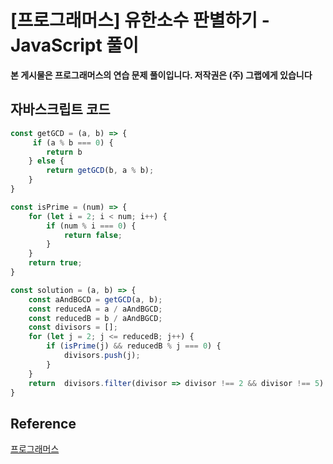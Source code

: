 # [프로그래머스] 유한소수 판별하기 - JavaScript 풀이

**본 게시물은 프로그래머스의 연습 문제 풀이입니다. 저작권은 (주) 그랩에게 있습니다**

## 자바스크립트 코드

```JavaScript
const getGCD = (a, b) => {
     if (a % b === 0) {
        return b
    } else {
        return getGCD(b, a % b);
    }
}

const isPrime = (num) => {
    for (let i = 2; i < num; i++) {
        if (num % i === 0) {
            return false;
        }
    }
    return true;
}

const solution = (a, b) => {
    const aAndBGCD = getGCD(a, b);
    const reducedA = a / aAndBGCD;
    const reducedB = b / aAndBGCD;
    const divisors = [];
    for (let j = 2; j <= reducedB; j++) {
        if (isPrime(j) && reducedB % j === 0) {
            divisors.push(j);
        }
    }
    return  divisors.filter(divisor => divisor !== 2 && divisor !== 5).length === 0? 1 : 2;
}
```



## Reference

[프로그래머스](https://programmers.co.kr)

